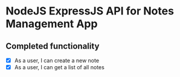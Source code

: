 # NodeJS ExpressJS API for Notes Management App

## Completed functionality

- [x] As a user, I can create a new note
- [x] As a user, I can get a list of all notes
